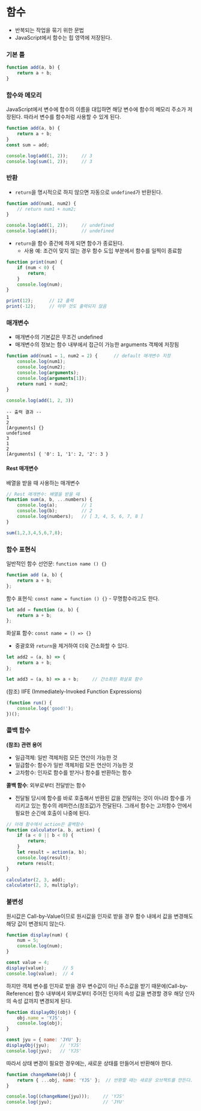 # 함수

- 반복되는 작업을 묶기 위한 문법
- JavaScript에서 함수는 힙 영역에 저장된다.

### 기본 틀

```js
function add(a, b) {
    return a + b;
}
```

### 함수와 메모리

JavaScript에서 변수에 함수의 이름을 대입하면 해당 변수에 함수의 메모리 주소가 저장된다. 따라서 변수를 함수처럼 사용할 수 있게 된다.

```js
function add(a, b) {
    return a + b;
}
const sum = add;

console.log(add(1, 2));		// 3
console.log(sum(1, 2));		// 3
```

### 반환

- `return`을 명시적으로 하지 않으면 자동으로 `undefined`가 반환된다.

```js
function add(num1, num2) {
    // return num1 + num2;
}

console.log(add(1, 2));		// undefined
console.log(add());			// undefined
```

- `return`을 함수 중간에 하게 되면 함수가 종료된다.
  - 사용 예: 조건이 맞지 않는 경우 함수 도입 부분에서 함수를 일찍이 종료함

```js
function print(num) {
    if (num < 0) {
        return;
    }
    console.log(num);
}

print(12);		// 12 출력
print(-12);		// 아무 것도 출력되지 않음
```

### 매개변수

- 매개변수의 기본값은 무조건 undefined
- 매개변수의 정보는 함수 내부에서 접근이 가능한 arguments 객체에 저장됨

```js
function add(num1 = 1, num2 = 2) {		// default 매개변수 지정
    console.log(num1);
    console.log(num2);
    console.log(arguments);
    console.log(arguments[1]);
    return num1 + num2;
}

console.log(add(1, 2, 3))
```

```
-- 출력 결과 --
1
2
[Arguments] {}
undefined
3
1
2
[Arguments] { '0': 1, '1': 2, '2': 3 }
```

#### Rest 매개변수

배열을 받을 때 사용하는 매개변수

```js
// Rest 매개변수: 배열을 받을 때 
function sum(a, b, ...numbers) {
    console.log(a);			// 1
    console.log(b);			// 2
    console.log(numbers);	// [ 3, 4, 5, 6, 7, 8 ]
}

sum(1,2,3,4,5,6,7,8);
```

### 함수 표현식

일반적인 함수 선언문: `function name () {}`
```js
function add (a, b) {
    return a + b;
};
```

함수 표현식: `const name = function () {}` - 무명함수라고도 한다.
```js
let add = function (a, b) {
    return a + b;
};
```

화살표 함수: `const name = () => {}`

- 중괄호와 `return`을 제거하여 더욱 간소화할 수 있다.

```js
let add2 = (a, b) => {
    return a + b;
};

let add3 = (a, b) => a + b;		// 간소화된 화살표 함수
```

(참조) IIFE (Immediately-Invoked Function Expressions)

```js
(function run() {
    console.log('good!');
})();
```

### 콜백 함수

**(참조) 관련 용어**

- 일급객체: 일반 객체처럼 모든 연산이 가능한 것
- 일급함수: 함수가  일반 객체처럼 모든 연산이 가능한 것
- 고차함수: 인자로 함수를 받거나 함수를 반환하는 함수

**콜백 함수**: 외부로부터 전달받는 함수

- 전달될 당시에 함수를 바로 호출해서 반환된 값을 전달하는 것이 아니라 함수를 가리키고 있는 함수의 레퍼런스(참조값)가 전달된다. 그래서 함수는 고차함수 안에서 필요한 순긴에 호출이 나중에 된다.

```js
// 아래 함수에서 action은 콜백함수
function calculator(a, b, action) {
    if (a < 0 || b < 0) {
        return;
    }
    let result = action(a, b);
    console.log(result);
    return result;
}

calculator(2, 3, add);
calculator(2, 3, multiply);
```

### 불변성

원시값은 Call-by-Value이므로 원시값을 인자로 받을 경우 함수 내에서 값을 변경해도 해당 값이 변경되지 않는다.

```js
function display(num) {
    num = 5;
    console.log(num);
}

const value = 4;
display(value);		 // 5
console.log(value);	 // 4
```

하지만 객체 변수를 인자로 받을 경우 변수값이 아닌 주소값을 받기 때문에(Call-by-Reference) 함수 내부에서 외부로부터 주어진 인자의 속성 값을 변경할 경우 해당 인자의 속성 값까지 변경되게 된다. 

```js
function displayObj(obj) {
    obj.name = 'YJS';
    console.log(obj);
}

const jyu = { name: 'JYU' };
displayObj(jyu);	// 'YJS'
console.log(jyu); 	// 'YJS'
```

따라서 상태 변경이 필요한 경우에는, 새로운 상태를 만들어서 반환해야 한다.

```js
function changeName(obj) {
    return { ...obj, name: 'YJS' };  // 반환할 때는 새로운 오브젝트를 만든다.
}

console.log((changeName(jyu)));		// 'YJS'
console.log(jyu);   				// 'JYU'
```

